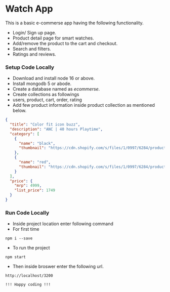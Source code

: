 # Watch App #
This is a basic e-commerse app having the following functionality.
- Login/ Sign up page.
- Product detail page for smart watches.
- Add/remove the product to the cart and checkout.
- Search and filters.
- Ratings and reviews.

### Setup Code Locally ###
- Download and install node 16 or above.
- Install mongodb 5 or abode.
- Create a database named as *ecommerse*.
- Create collections as followings
- users, product, cart, order, rating
- Add few product information inside product collection as mentioned below.

```json
{
  "title": "Color fit icon buzz",
  "description": "ANC | 40 hours Playtime",
  "category": [
    {
      "name": "black",
      "thumbnail": "https://cdn.shopify.com/s/files/1/0997/6284/products/Side02.png?v=1672316134"
    },
    {
      "name": "red",
      "thumbnail": "https://cdn.shopify.com/s/files/1/0997/6284/products/Untitled-13.png?v=1672316134"
    }
  ],
  "price": {
    "mrp": 4999,
    "list_price": 1749
  }
}
```

### Run Code Locally ###
- Inside project location enter following command
- For first time
```
npm i --save
```
- To run the project
```
npm start
```
- Then inside broswer enter the following url.
```
http://localhost/3200
```

`!!! Happy coding !!!`